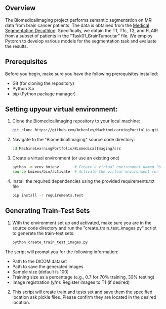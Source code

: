 ## Overview

The BiomedicalImaging project performs semantic segmentation on MRI data from brain cancer patients. The data is obtained from the [Medical Segmentation Decathlon](http://medicaldecathlon.com/). Specifically, we obtain the T1, T1c, T2, and FLAIR from a subset of patients in the "Task01_BrainTumor.tar" file.
We employ Pytorch to develop various models for the segmentation task and evaluate the results. 

## Prerequisites

Before you begin, make sure you have the following prerequisites installed:

- Git (for cloning the repository)
- Python 3.x
- pip (Python package manager)

## Setting upyour virtual environment:

1. Clone the BiomedicalImaging repository to your local machine:

   ```bash
   git clone https://github.com/bchenley/MachineLearningPortfolio.git

2. Navigate to the "BiomedicalImaging" source code directory:

   ```bash
   cd MachineLearningPortfolio/BiomedicalImaging/src

3. Create a virtual environment (or use an existing one)

   ```bash
   python -m venv bmienv       # Create a virtual environment named "bmienv" (if you're using your own, skip this line)
   source bmienv/bin/activate  # Activate the virtual environment (or the environment of your own)

5. Install the required dependencies using the provided requirements.txt file

   ```bash
   pip install -r requirements.text    

## Generating Train-Test Sets

1. With the environment set up and activated, make sure you are in the source code directory and run the "create_train_test_images.py" script to generate the train-test sets:

   ```bash
   python create_train_test_images.py    

  The script will prompt you for the following information: 

   - Path to the DICOM dataset
   - Path to save the generated images
   - Sample size (default is 100)
   - Training size as a percentage (e.g., 0.7 for 70% training, 30% testing)
   - Image registration (y/n): Register images to T1 (if desired)       

2. This script will create train and tests set and save them the specified location ask pickle files. Please confirm they are located in the desired location. 
                  
